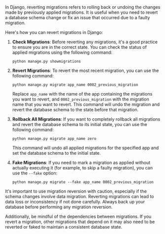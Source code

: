 In Django, reverting migrations refers to rolling back or undoing the changes made by previously applied migrations. It is useful when you need to revert a database schema change or fix an issue that occurred due to a faulty migration.

Here's how you can revert migrations in Django:

1. **Check Migrations**: Before reverting any migrations, it's a good practice to ensure you are in the correct state. You can check the status of applied migrations using the following command:
   ```
   python manage.py showmigrations
   ```

2. **Revert Migrations**: To revert the most recent migration, you can use the following command:
   ```
   python manage.py migrate app_name 0002_previous_migration
   ```
   Replace `app_name` with the name of the app containing the migrations you want to revert, and `0002_previous_migration` with the migration name that you want to revert. This command will undo the migration and revert the database schema to the state before that migration.

3. **Rollback All Migrations**: If you want to completely rollback all migrations and revert the database schema to its initial state, you can use the following command:
   ```
   python manage.py migrate app_name zero
   ```
   This command will undo all applied migrations for the specified app and set the database schema to the initial state.

4. **Fake Migrations**: If you need to mark a migration as applied without actually executing it (for example, to skip a faulty migration), you can use the `--fake` option:
   ```
   python manage.py migrate --fake app_name 0002_previous_migration
   ```

It's important to use migration reversion with caution, especially if the schema changes involve data migration. Reverting migrations can lead to data loss or inconsistency if not done carefully. Always back up your database before performing any migration reversion.

Additionally, be mindful of the dependencies between migrations. If you revert a migration, other migrations that depend on it may also need to be reverted or faked to maintain a consistent database state.